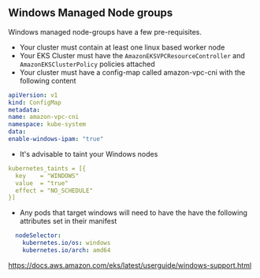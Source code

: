 <!-- markdownlint-disable -->
## Windows Managed Node groups
  Windows managed node-groups have a few pre-requisites.

  * Your cluster must contain at least one linux based worker node
  * Your EKS Cluster must have the `AmazonEKSVPCResourceController` and `AmazonEKSClusterPolicy` policies attached
  * Your cluster must have a config-map called amazon-vpc-cni with the following content
  ```yaml
  apiVersion: v1
  kind: ConfigMap
  metadata:
  name: amazon-vpc-cni
  namespace: kube-system
  data:
  enable-windows-ipam: "true"
  ```
  * It's advisable to taint your Windows nodes
  ```yaml
  kubernetes_taints = [{
    key    = "WINDOWS"
    value  = "true"
    effect = "NO_SCHEDULE"
  }]
  ```
  * Any pods that target windows will need to have the have the following attributes set in their manifest
  ```yaml
    nodeSelector:
      kubernetes.io/os: windows
      kubernetes.io/arch: amd64
  ```

https://docs.aws.amazon.com/eks/latest/userguide/windows-support.html
